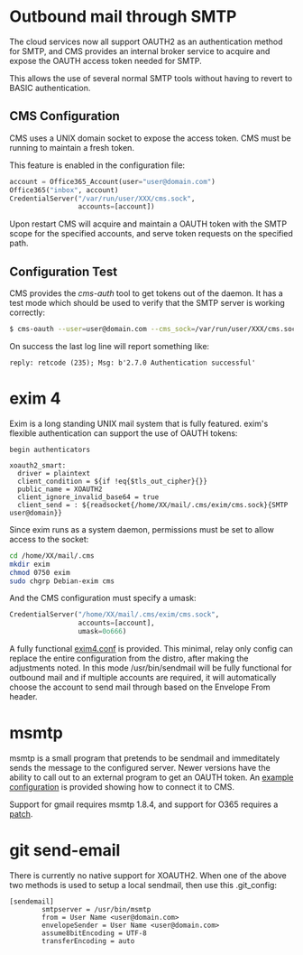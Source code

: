 # Outbound mail through SMTP

The cloud services now all support OAUTH2 as an authentication method for
SMTP, and CMS provides an internal broker service to acquire and expose the
OAUTH access token needed for SMTP.

This allows the use of several normal SMTP tools without having to revert
to BASIC authentication.

## CMS Configuration

CMS uses a UNIX domain socket to expose the access token. CMS must be running
to maintain a fresh token.

This feature is enabled in the configuration file:

```Python
account = Office365_Account(user="user@domain.com")
Office365("inbox", account)
CredentialServer("/var/run/user/XXX/cms.sock",
                 accounts=[account])
```

Upon restart CMS will acquire and maintain a OAUTH token with the SMTP scope
for the specified accounts, and serve token requests on the specified path.

## Configuration Test

CMS provides the *cms-auth* tool to get tokens out of the daemon. It has a
test mode which should be used to verify that the SMTP server is working correctly:

```sh
$ cms-oauth --user=user@domain.com --cms_sock=/var/run/user/XXX/cms.sock --test-smtp=smtp.office365.com
```

On success the last log line will report something like:

```
reply: retcode (235); Msg: b'2.7.0 Authentication successful'
```

# exim 4

Exim is a long standing UNIX mail system that is fully featured. exim's flexible
authentication can support the use of OAUTH tokens:

```
begin authenticators

xoauth2_smart:
  driver = plaintext
  client_condition = ${if !eq{$tls_out_cipher}{}}
  public_name = XOAUTH2
  client_ignore_invalid_base64 = true
  client_send = : ${readsocket{/home/XX/mail/.cms/exim/cms.sock}{SMTP user@domain}}
```

Since exim runs as a system daemon, permissions must be set to allow access to
the socket:

```sh
cd /home/XX/mail/.cms
mkdir exim
chmod 0750 exim
sudo chgrp Debian-exim cms
```

And the CMS configuration must specify a umask:

```Python
CredentialServer("/home/XX/mail/.cms/exim/cms.sock",
                 accounts=[account],
				 umask=0o666)
```

A fully functional [exim4.conf](example-exim4.conf) is provided. This minimal,
relay only config can replace the entire configuration from the distro, after
making the adjustments noted. In this mode /usr/bin/sendmail will be fully
functional for outbound mail and if multiple accounts are required, it will
automatically choose the account to send mail through based on the Envelope
From header.

# msmtp

msmtp is a small program that pretends to be sendmail and immeditately sends
the message to the configured server.  Newer versions have the ability to call
out to an external program to get an OAUTH token. An [example
configuration](example-msmtp.conf) is provided showing how to connect it to
CMS.

Support for gmail requires msmtp 1.8.4, and support for O365 requires a
[patch](msmtp-xoauth2.patch).

# git send-email

There is currently no native support for XOAUTH2. When one of the above two
methods is used to setup a local sendmail, then use this .git_config:

```
[sendemail]
        smtpserver = /usr/bin/msmtp
        from = User Name <user@domain.com>
        envelopeSender = User Name <user@domain.com>
        assume8bitEncoding = UTF-8
        transferEncoding = auto
```
